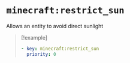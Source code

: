 # `minecraft:restrict_sun`

Allows an entity to avoid direct sunlight

> [!example]
> ```yaml
> - key: minecraft:restrict_sun
>   priority: 0
> ```
